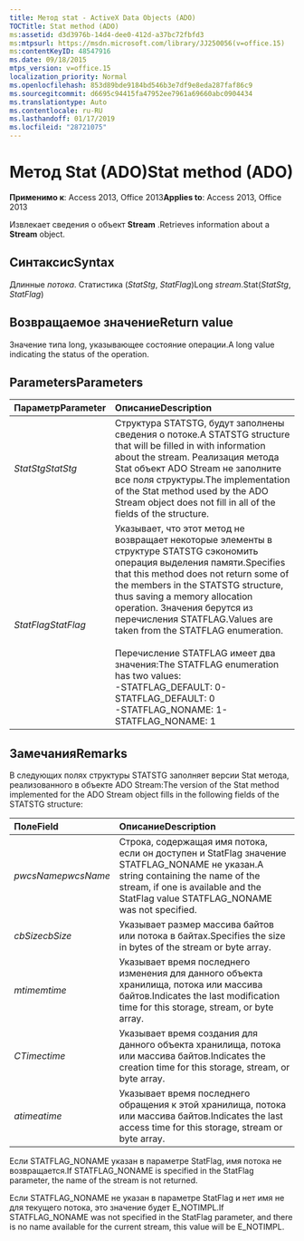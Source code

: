 ```yaml
---
title: Метод stat - ActiveX Data Objects (ADO)
TOCTitle: Stat method (ADO)
ms:assetid: d3d3976b-14d4-dee0-412d-a37bc72fbfd3
ms:mtpsurl: https://msdn.microsoft.com/library/JJ250056(v=office.15)
ms:contentKeyID: 48547916
ms.date: 09/18/2015
mtps_version: v=office.15
localization_priority: Normal
ms.openlocfilehash: 853d89bde9184bd546b3e7df9e8eda287faf86c9
ms.sourcegitcommit: d6695c94415fa47952ee7961a69660abc0904434
ms.translationtype: Auto
ms.contentlocale: ru-RU
ms.lasthandoff: 01/17/2019
ms.locfileid: "28721075"
---
```

# <a name="stat-method-ado"></a><span data-ttu-id="aaeb4-102">Метод Stat (ADO)</span><span class="sxs-lookup"><span data-stu-id="aaeb4-102">Stat method (ADO)</span></span>

<span data-ttu-id="aaeb4-103">**Применимо к**: Access 2013, Office 2013</span><span class="sxs-lookup"><span data-stu-id="aaeb4-103">**Applies to**: Access 2013, Office 2013</span></span>

<span data-ttu-id="aaeb4-104">Извлекает сведения о объект **Stream** .</span><span class="sxs-lookup"><span data-stu-id="aaeb4-104">Retrieves information about a **Stream** object.</span></span>

## <a name="syntax"></a><span data-ttu-id="aaeb4-105">Синтаксис</span><span class="sxs-lookup"><span data-stu-id="aaeb4-105">Syntax</span></span>

<span data-ttu-id="aaeb4-106">Длинные *потока*. Статистика (*StatStg*, *StatFlag*)</span><span class="sxs-lookup"><span data-stu-id="aaeb4-106">Long *stream*.Stat(*StatStg*, *StatFlag*)</span></span>

## <a name="return-value"></a><span data-ttu-id="aaeb4-107">Возвращаемое значение</span><span class="sxs-lookup"><span data-stu-id="aaeb4-107">Return value</span></span>

<span data-ttu-id="aaeb4-108">Значение типа long, указывающее состояние операции.</span><span class="sxs-lookup"><span data-stu-id="aaeb4-108">A long value indicating the status of the operation.</span></span>

## <a name="parameters"></a><span data-ttu-id="aaeb4-109">Parameters</span><span class="sxs-lookup"><span data-stu-id="aaeb4-109">Parameters</span></span>

|<span data-ttu-id="aaeb4-110">Параметр</span><span class="sxs-lookup"><span data-stu-id="aaeb4-110">Parameter</span></span>|<span data-ttu-id="aaeb4-111">Описание</span><span class="sxs-lookup"><span data-stu-id="aaeb4-111">Description</span></span>|
|:--------|:----------|
|<span data-ttu-id="aaeb4-112">*StatStg*</span><span class="sxs-lookup"><span data-stu-id="aaeb4-112">*StatStg*</span></span> |<span data-ttu-id="aaeb4-113">Структура STATSTG, будут заполнены сведения о потоке.</span><span class="sxs-lookup"><span data-stu-id="aaeb4-113">A STATSTG structure that will be filled in with information about the stream.</span></span> <span data-ttu-id="aaeb4-114">Реализация метода Stat объект ADO Stream не заполните все поля структуры.</span><span class="sxs-lookup"><span data-stu-id="aaeb4-114">The implementation of the Stat method used by the ADO Stream object does not fill in all of the fields of the structure.</span></span>|
|<span data-ttu-id="aaeb4-115">*StatFlag*</span><span class="sxs-lookup"><span data-stu-id="aaeb4-115">*StatFlag*</span></span> |<span data-ttu-id="aaeb4-116">Указывает, что этот метод не возвращает некоторые элементы в структуре STATSTG сэкономить операция выделения памяти.</span><span class="sxs-lookup"><span data-stu-id="aaeb4-116">Specifies that this method does not return some of the members in the STATSTG structure, thus saving a memory allocation operation.</span></span> <span data-ttu-id="aaeb4-117">Значения берутся из перечисления STATFLAG.</span><span class="sxs-lookup"><span data-stu-id="aaeb4-117">Values are taken from the STATFLAG enumeration.</span></span><br/><br/><span data-ttu-id="aaeb4-118">Перечисление STATFLAG имеет два значения:</span><span class="sxs-lookup"><span data-stu-id="aaeb4-118">The STATFLAG enumeration has two values:</span></span><br/><span data-ttu-id="aaeb4-119">-STATFLAG_DEFAULT: 0</span><span class="sxs-lookup"><span data-stu-id="aaeb4-119">- STATFLAG_DEFAULT: 0</span></span><br/><span data-ttu-id="aaeb4-120">-STATFLAG_NONAME: 1</span><span class="sxs-lookup"><span data-stu-id="aaeb4-120">- STATFLAG_NONAME: 1</span></span> |


## <a name="remarks"></a><span data-ttu-id="aaeb4-121">Замечания</span><span class="sxs-lookup"><span data-stu-id="aaeb4-121">Remarks</span></span>

<span data-ttu-id="aaeb4-122">В следующих полях структуры STATSTG заполняет версии Stat метода, реализованного в объекте ADO Stream:</span><span class="sxs-lookup"><span data-stu-id="aaeb4-122">The version of the Stat method implemented for the ADO Stream object fills in the following fields of the STATSTG structure:</span></span>

|<span data-ttu-id="aaeb4-123">Поле</span><span class="sxs-lookup"><span data-stu-id="aaeb4-123">Field</span></span>|<span data-ttu-id="aaeb4-124">Описание</span><span class="sxs-lookup"><span data-stu-id="aaeb4-124">Description</span></span>|
|:--------|:----------|
|<span data-ttu-id="aaeb4-125">*pwcsName*</span><span class="sxs-lookup"><span data-stu-id="aaeb4-125">*pwcsName*</span></span> |<span data-ttu-id="aaeb4-126">Строка, содержащая имя потока, если он доступен и StatFlag значение STATFLAG\_NONAME не указан.</span><span class="sxs-lookup"><span data-stu-id="aaeb4-126">A string containing the name of the stream, if one is available and the StatFlag value STATFLAG\_NONAME was not specified.</span></span>|
|<span data-ttu-id="aaeb4-127">*cbSize*</span><span class="sxs-lookup"><span data-stu-id="aaeb4-127">*cbSize*</span></span> |<span data-ttu-id="aaeb4-128">Указывает размер массива байтов или потока в байтах.</span><span class="sxs-lookup"><span data-stu-id="aaeb4-128">Specifies the size in bytes of the stream or byte array.</span></span>|
|<span data-ttu-id="aaeb4-129">*mtime*</span><span class="sxs-lookup"><span data-stu-id="aaeb4-129">*mtime*</span></span> |<span data-ttu-id="aaeb4-130">Указывает время последнего изменения для данного объекта хранилища, потока или массива байтов.</span><span class="sxs-lookup"><span data-stu-id="aaeb4-130">Indicates the last modification time for this storage, stream, or byte array.</span></span>|
|<span data-ttu-id="aaeb4-131">*CTime*</span><span class="sxs-lookup"><span data-stu-id="aaeb4-131">*ctime*</span></span> |<span data-ttu-id="aaeb4-132">Указывает время создания для данного объекта хранилища, потока или массива байтов.</span><span class="sxs-lookup"><span data-stu-id="aaeb4-132">Indicates the creation time for this storage, stream, or byte array.</span></span>|
|<span data-ttu-id="aaeb4-133">*atime*</span><span class="sxs-lookup"><span data-stu-id="aaeb4-133">*atime*</span></span> |<span data-ttu-id="aaeb4-134">Указывает время последнего обращения к этой хранилища, потока или массива байтов.</span><span class="sxs-lookup"><span data-stu-id="aaeb4-134">Indicates the last access time for this storage, stream or byte array.</span></span>|

<span data-ttu-id="aaeb4-135">Если STATFLAG\_NONAME указан в параметре StatFlag, имя потока не возвращается.</span><span class="sxs-lookup"><span data-stu-id="aaeb4-135">If STATFLAG\_NONAME is specified in the StatFlag parameter, the name of the stream is not returned.</span></span>

<span data-ttu-id="aaeb4-136">Если STATFLAG\_NONAME не указан в параметре StatFlag и нет имя не для текущего потока, это значение будет E\_NOTIMPL.</span><span class="sxs-lookup"><span data-stu-id="aaeb4-136">If STATFLAG\_NONAME was not specified in the StatFlag parameter, and there is no name available for the current stream, this value will be E\_NOTIMPL.</span></span>

